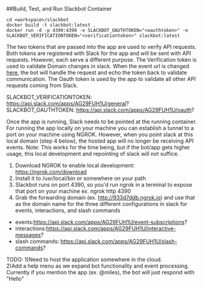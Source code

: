 ##Build, Test, and Run Slackbot Container


    cd <workspace>/slackbot  
	docker build -t slackbot:latest .  
	docker run -d -p 4390:4390 -e SLACKBOT_OAUTHTOKEN="<oauthtoken>" -e SLACKBOT_VERIFICATIONTOKEN="<verificationtoken>" slackbot:latest  

  
The two tokens that are passed into the app are used to verify API requests.  Both tokens are registered with Slack for the app and will be sent with API requests. However, each serve a different purpose. The Verification token is used to validate Domain changes in slack. When the event url is changed [here](https://api.slack.com/apps/AG29FUH1U/event-subscriptions?), the bot will handle the request and echo the token back to validate communication.  The Oauth token is used by the app to validate all other API requests coming from Slack. 

SLACKBOT_VERIFICATIONTOKEN: https://api.slack.com/apps/AG29FUH1U/general?  
SLACKBOT_OAUTHTOKEN: https://api.slack.com/apps/AG29FUH1U/oauth?  
  
Once the app is running, Slack needs to be pointed at the running container. For running the app locally on your machine you can establish a tunnel to a port on your machine using NGROK. However, when you point slack at this local domain (step 4 below), the hosted app will no longer be receiving API events.  Note: This works for the time being, but if the bot/app gets higher usage, this local development and repointing of slack will not suffice.
1) Download NGROK to enable local development: https://ngrok.com/download  
2) Install it to /usr/local/bin or somewhere on your path  
3) Slackbot runs on port 4390, so you'd run ngrok in a terminal to expose that port on your machine ex. ngrok http 4390  
4) Grab the forwarding domain (ex. http://933d7ddb.ngrok.io) and use that as the domain name for the three different configurations in slack for events, interactions, and slash commands  
 - events:https://api.slack.com/apps/AG29FUH1U/event-subscriptions?  
 - interactions:https://api.slack.com/apps/AG29FUH1U/interactive-messages?  
 - slash commands:  https://api.slack.com/apps/AG29FUH1U/slash-commands?  
 
 
 TODO: 
 1)Need to host the application somewhere in the cloud.  
 2)Add a help menu as we expand bot functionality and event processing. Currently if you mention the app (ex. @miles), the bot will just respond with "Hello"
